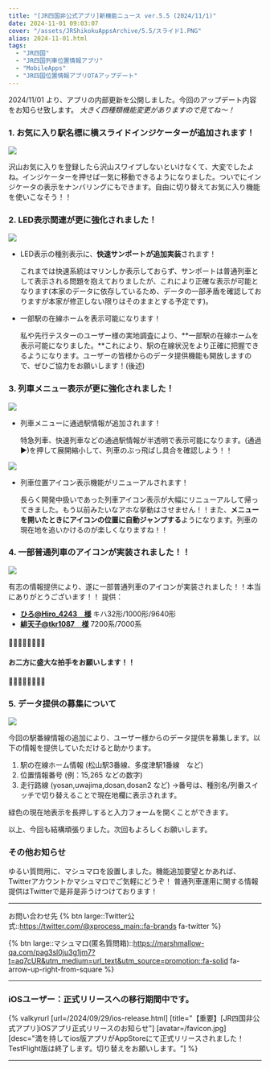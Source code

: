 ```yaml
---
title: "[JR四国非公式アプリ]新機能ニュース ver.5.5 (2024/11/1)"
date: 2024-11-01 09:03:07
cover: "/assets/JRShikokuAppsArchive/5.5/スライド1.PNG"
alias: 2024-11-01.html
tags:
  - "JR四国"
  - "JR四国列車位置情報アプリ"
  - "MobileApps"
  - "JR四国位置情報アプリOTAアップデート"
---
```


2024/11/01 より、アプリの内部更新を公開しました。今回のアップデート内容をお知らせ致します。
*大きく四種類機能変更がありますので見てね～！*

### **1\. お気に入り駅名標に横スライドインジケーターが追加されます！**

![](/assets/JRShikokuAppsArchive/5.5/スライド2.PNG)

沢山お気に入りを登録したら沢山スワイプしないといけなくて、大変でしたよね。インジケーターを押せば一気に移動できるようになりました。ついでにインジケータの表示をナンバリングにもできます。自由に切り替えてお気に入り機能を使いこなそう！！

### **2\. LED表示関連が更に強化されました！**

![](/assets/JRShikokuAppsArchive/5.5/スライド3.PNG)

- LED表示の種別表示に、**快速サンポートが追加実装**されます！
  
  これまでは快速系統はマリンしか表示しておらず、サンポートは普通列車として表示される問題を抱えておりましたが、これにより正確な表示が可能となります(本家のデータに依存しているため、データの一部矛盾を確認しておりますが本家が修正しない限りはそのままとする予定です)。

- 一部駅の在線ホームを表示可能になります！
  
  私や先行テスターのユーザー様の実地調査により、**一部駅の在線ホームを表示可能になりました。**これにより、駅の在線状況をより正確に把握できるようになります。ユーザーの皆様からのデータ提供機能も開放しますので、ぜひご協力をお願いします！(後述)

### **3\. 列車メニュー表示が更に強化されました！**
![](/assets/JRShikokuAppsArchive/5.5/スライド4.PNG)

- 列車メニューに通過駅情報が追加されます！
  
  特急列車、快速列車などの通過駅情報が半透明で表示可能になります。(通過▶)を押して展開縮小して、列車のぶっ飛ばし具合を確認しよう！！

![](/assets/JRShikokuAppsArchive/5.5/スライド5.PNG)

- 列車位置アイコン表示機能がリニューアルされます！
  
  長らく開発中扱いであった列車アイコン表示が大幅にリニューアルして帰ってきました。もう以前みたいなアホな挙動はさせません！！また、**メニューを開いたときにアイコンの位置に自動ジャンプする**ようになります。列車の現在地を追いかけるのが楽しくなりますね！！


### **4\. 一部普通列車のアイコンが実装されました！！**
 
![](/assets/JRShikokuAppsArchive/5.5/スライド6.PNG)

有志の情報提供により、遂に一部普通列車のアイコンが実装されました！！本当にありがとうございます！！
提供：
- [**ひろ@Hiro_4243　様**](https://twitter.com/Hiro_4243) キハ32形/1000形/9640形
- [**緋天子@tkr1087　様**](https://twitter.com/tkr1087) 7200系/7000系
#### 👏👏👏👏👏👏👏👏
####  お二方に盛大な拍手をお願いします！！
#### 👏👏👏👏👏👏👏👏


### **5\. データ提供の募集について**
![](/assets/JRShikokuAppsArchive/5.5/スライド7.PNG)

今回の駅番線情報の追加により、ユーザー様からのデータ提供を募集します。以下の情報を提供していただけると助かります。
1. 駅の在線ホーム情報 (松山駅3番線、多度津駅1番線　など)
2. 位置情報番号 (例：15,265 などの数字)
3. 走行路線 (yosan,uwajima,dosan,dosan2 など)
   →番号は、種別名/列番スイッチで切り替えることで現在地欄に表示されます。

緑色の現在地表示を長押しすると入力フォームを開くことができます。


以上、今回も結構頑張りました。次回もよろしくお願いします。

### **その他お知らせ**

ゆるい質問用に、マシュマロを設置しました。機能追加要望とかあれば、Twitterアカウントかマシュマロでご気軽にどうぞ！
普通列車運用に関する情報提供はTwitterで是非是非うけつけております！

---

お問い合わせ先
{% btn large::Twitter公式::https://twitter.com/@xprocess_main::fa-brands fa-twitter %}

{% btn large::マシュマロ(匿名質問箱)::https://marshmallow-qa.com/pag3sl0ju3g1jm7?t=aq7cUR&utm_medium=url_text&utm_source=promotion::fa-solid fa-arrow-up-right-from-square %}

---

### **iOSユーザー：正式リリースへの移行期間中です。**
{% valkyrurl
[url=/2024/09/29/ios-release.html]
[title="【重要】[JR四国非公式アプリ]iOSアプリ正式リリースのお知らせ"]
[avatar=/favicon.jpg]
[desc="満を持してios版アプリがAppStoreにて正式リリースされました！TestFlight版は終了します。切り替えをお願いします。"]
%}

---
